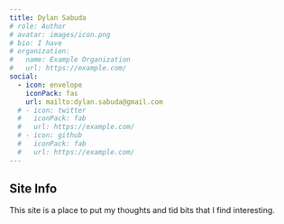 ```yaml
---
title: Dylan Sabuda
# role: Author
# avatar: images/icon.png
# bio: I have 
# organization:
#   name: Example Organization
#   url: https://example.com/
social:
  - icon: envelope
    iconPack: fas
    url: mailto:dylan.sabuda@gmail.com
  # - icon: twitter
  #   iconPack: fab
  #   url: https://example.com/
  # - icon: github
  #   iconPack: fab
  #   url: https://example.com/
---
```


## Site Info

This site is a place to put my thoughts and tid bits that I find interesting.